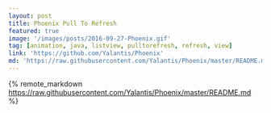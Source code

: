 ```yaml
---
layout: post
title: Phoenix Pull To Refresh
featured: true
image: '/images/posts/2016-09-27-Phoenix.gif'
tag: [animation, java, listview, pulltorefresh, refresh, view]
link: 'https://github.com/Yalantis/Phoenix'
md: 'https://raw.githubusercontent.com/Yalantis/Phoenix/master/README.md'
---
```


{% remote_markdown https://raw.githubusercontent.com/Yalantis/Phoenix/master/README.md %}